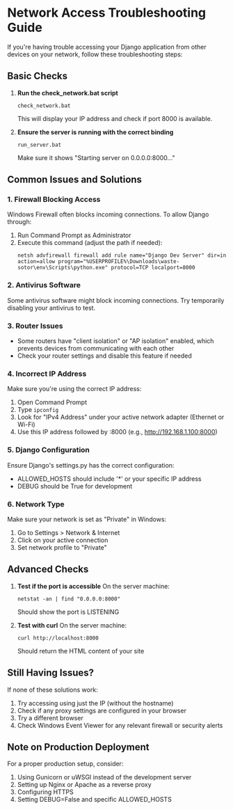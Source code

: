 # Network Access Troubleshooting Guide

If you're having trouble accessing your Django application from other devices on your network, follow these troubleshooting steps:

## Basic Checks

1. **Run the check_network.bat script**
   ```
   check_network.bat
   ```
   This will display your IP address and check if port 8000 is available.

2. **Ensure the server is running with the correct binding**
   ```
   run_server.bat
   ```
   Make sure it shows "Starting server on 0.0.0.0:8000..."

## Common Issues and Solutions

### 1. Firewall Blocking Access

Windows Firewall often blocks incoming connections. To allow Django through:

1. Run Command Prompt as Administrator
2. Execute this command (adjust the path if needed):
   ```
   netsh advfirewall firewall add rule name="Django Dev Server" dir=in action=allow program="%USERPROFILE%\Downloads\waste-sotor\env\Scripts\python.exe" protocol=TCP localport=8000
   ```

### 2. Antivirus Software

Some antivirus software might block incoming connections. Try temporarily disabling your antivirus to test.

### 3. Router Issues

- Some routers have "client isolation" or "AP isolation" enabled, which prevents devices from communicating with each other
- Check your router settings and disable this feature if needed

### 4. Incorrect IP Address

Make sure you're using the correct IP address:
1. Open Command Prompt
2. Type `ipconfig`
3. Look for "IPv4 Address" under your active network adapter (Ethernet or Wi-Fi)
4. Use this IP address followed by :8000 (e.g., http://192.168.1.100:8000)

### 5. Django Configuration

Ensure Django's settings.py has the correct configuration:
- ALLOWED_HOSTS should include '*' or your specific IP address
- DEBUG should be True for development

### 6. Network Type

Make sure your network is set as "Private" in Windows:
1. Go to Settings > Network & Internet
2. Click on your active connection
3. Set network profile to "Private"

## Advanced Checks

1. **Test if the port is accessible**
   On the server machine:
   ```
   netstat -an | find "0.0.0.0:8000"
   ```
   Should show the port is LISTENING

2. **Test with curl**
   On the server machine:
   ```
   curl http://localhost:8000
   ```
   Should return the HTML content of your site

## Still Having Issues?

If none of these solutions work:

1. Try accessing using just the IP (without the hostname)
2. Check if any proxy settings are configured in your browser
3. Try a different browser
4. Check Windows Event Viewer for any relevant firewall or security alerts

## Note on Production Deployment

For a proper production setup, consider:
1. Using Gunicorn or uWSGI instead of the development server
2. Setting up Nginx or Apache as a reverse proxy
3. Configuring HTTPS
4. Setting DEBUG=False and specific ALLOWED_HOSTS
